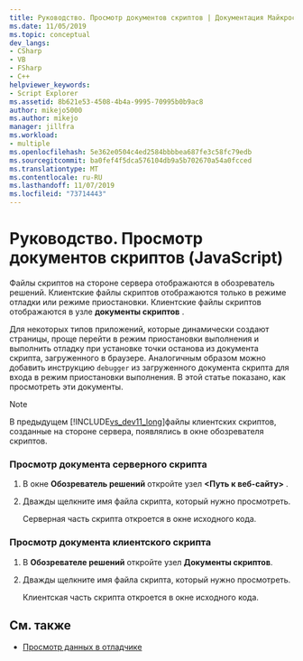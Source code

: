 ```yaml
---
title: Руководство. Просмотр документов скриптов | Документация Майкрософт
ms.date: 11/05/2019
ms.topic: conceptual
dev_langs:
- CSharp
- VB
- FSharp
- C++
helpviewer_keywords:
- Script Explorer
ms.assetid: 8b621e53-4508-4b4a-9995-70995b0b9ac8
author: mikejo5000
ms.author: mikejo
manager: jillfra
ms.workload:
- multiple
ms.openlocfilehash: 5e362e0504c4ed2584bbbbea687fe3c58fc79edb
ms.sourcegitcommit: ba0fef4f5dca576104db9a5b702670a54a0fcced
ms.translationtype: MT
ms.contentlocale: ru-RU
ms.lasthandoff: 11/07/2019
ms.locfileid: "73714443"
---
```

# <a name="how-to-view-script-documents-javascript"></a>Руководство. Просмотр документов скриптов (JavaScript)

Файлы скриптов на стороне сервера отображаются в обозреватель решений. Клиентские файлы скриптов отображаются только в режиме отладки или режиме приостановки. Клиентские файлы скриптов отображаются в узле **документы скриптов** .

Для некоторых типов приложений, которые динамически создают страницы, проще перейти в режим приостановки выполнения и выполнить отладку при установке точки останова из документа скрипта, загруженного в браузере. Аналогичным образом можно добавить инструкцию `debugger` из загруженного документа скрипта для входа в режим приостановки выполнения. В этой статье показано, как просмотреть эти документы.

> [!NOTE]
> В предыдущем [!INCLUDE[vs_dev11_long](../data-tools/includes/vs_dev11_long_md.md)]файлы клиентских скриптов, созданные на стороне сервера, появлялись в окне обозревателя скриптов.

### <a name="to-view-a-server-side-script-document"></a>Просмотр документа серверного скрипта

1. В окне **Обозреватель решений** откройте узел **\<Путь к веб-сайту>** .

2. Дважды щелкните имя файла скрипта, который нужно просмотреть.

     Серверная часть скрипта откроется в окне исходного кода.

### <a name="to-view-a-client-side-script-document"></a>Просмотр документа клиентского скрипта

1. В **Обозревателе решений** откройте узел **Документы скриптов**.

2. Дважды щелкните имя файла скрипта, который нужно просмотреть.

     Клиентская часть скрипта откроется в окне исходного кода.

## <a name="see-also"></a>См. также
- [Просмотр данных в отладчике](../debugger/viewing-data-in-the-debugger.md)